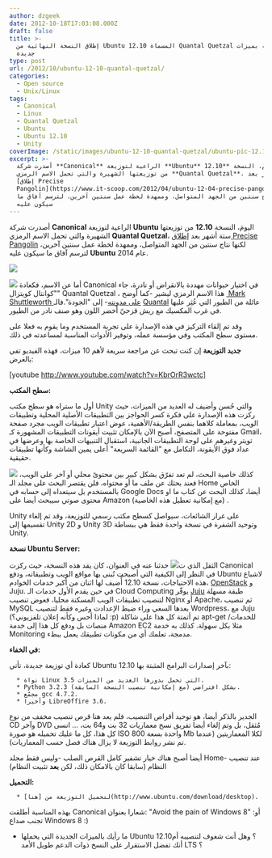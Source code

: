 ```yaml
---
author: dzgeek
date: 2012-10-18T17:03:08.000Z
draft: false
title: >-
  إطلاق النسخة النهائية من Ubuntu 12.10 المسماة Quantal Quetzal مُثقلة بميزات
  جديدة
type: post
url: /2012/10/ubuntu-12-10-quantal-quetzal/
categories:
  - Open source
  - Unix/Linux
tags:
  - Canonical
  - Linux
  - Quantal Quetzal
  - Ubuntu
  - Ubuntu 12.10
  - Unity
coverImage: /static/images/ubuntu-12-10-quantal-quetzal/ubuntu-pic-12.10.jpg
excerpt: >-
  أصدرت شركة **Canonical** الراعية لتوزيعة **Ubuntu** اليومَ، النسخة **12.10**
  من توزيعتها الشهيرة والتي تحمل الاسم الرمزي **Quantal Quetzal**، ستة أشهر بعد
  [إطلاق Precise
  Pangolin](https://www.it-scoop.com/2012/04/ubuntu-12-04-precise-pangolin/)
  لكنها نتاج سنتين من الجهد المتواصل، وممهدة لخطة عمل سنتين آخرين، لترسم آفاق ما
  سيكون عليه
---
```

أصدرت شركة **Canonical** الراعية لتوزيعة **Ubuntu** اليومَ، النسخة **12.10** من توزيعتها الشهيرة والتي تحمل الاسم الرمزي **Quantal Quetzal**، ستة أشهر بعد [إطلاق Precise Pangolin](https://www.it-scoop.com/2012/04/ubuntu-12-04-precise-pangolin/) لكنها نتاج سنتين من الجهد المتواصل، وممهدة لخطة عمل سنتين آخرين، لترسم آفاق ما سيكون عليه **Ubuntu** عام 2014.

![](/static/images/ubuntu-12-10-quantal-quetzal/ubuntu-pic-12.10.jpg)

![](/static/images/ubuntu-12-10-quantal-quetzal/Quetzal-150x150.jpg) أما عن الاسم، فكعادة Canonical في اختيار حيوانات مهددة بالانقراض أو نادرة، جاء "كوانتال كويتزال" Quantal Quetzal ، هذا الاسم الرمزي ليشير -كما أوضح [ Mark Shuttleworth على مدونته](http://www.markshuttleworth.com/archives/1121)- إلى "الجودة".فالـ [Quantal](http://en.wikipedia.org/wiki/Resplendent_Quetzal) عائلة من الطيور التي عُثِر عليها في غرب المكسيك مع ريش قزحيّ أخضر اللون وهو صنف نادر من الطيور.

وقد تم إلقاء التركيز في هذه الإصدارة على تجربة المستخدم وما يقوم به فعلا على مستوى سطح المكتب وفي مؤسسة عمله، وتوفير الأدوات المناسبة لمساعدته في ذلك.

**جديد التوزيعة** إن كنت تبحث عن مراجعة سريعة لأهم 10 ميزات، فهذه الفيديو تفي بالغرض:

\[youtube http://www.youtube.com/watch?v=KbrOrR3wctc]

**سطح المكتب:**

أول ما ستراه هو سطح مكتب Unity والتي حُسن وأضيف له العديد من الميزات، حيث ركزت هذه الإصدارة على فكرة كسر الحواجز بين التطبيقات الأصلية المحلية وتطبيقات الويب، بمعاملة كلاهما بنفس الطريقة/الأهمية، عوض اعتبار تطبيقات الويب مجرد صفحة مفتوحة على المتصفح، أصبح الآن بالإمكان تثبيت أيقونات التطبيقات المشهورة كـ Gmail، تويتر وغيرهم على لوحة التطبيقات الجانبية، استقبال التنبيهات الخاصة بها وعرضها في عداد فوق الأيقونة، التكامل مع "القائمة السريعة" أعلى يمين الشاشة وكأنها تطبيقات حقيقية.

![](/static/images/ubuntu-12-10-quantal-quetzal/ubuntu-twitter.jpg) كذلك خاصية البحث، لم تعد تفرّق بشكل كبير بين محتوىً محلي أو آخر على الويب، فعند بحثك عن ملف ما أو محتواه، فلن يقتصر البحث على مجلد الـ Home الخاص بالمستخدم بل سيتعداه إلى حسابه في Google Docs أيضا، كذلك البحث عن كتاب ما او محتوى صوتي سيبحث أيضا على Amazon (مع إمكانية تعطيل هذه الخاصية) .

Unity على غرار الشائعات، سيواصل كسطح مكتب رسمي للتوزيعة، وقد تم إلغاء تقسيمها إلى Unity 2D و Unity 3D وتوحيد الشفرة في نسخة واحدة فقط هي ببساطة Unity.

**نسخة Ubuntu Server:**

الثقل الذي ت![](/static/images/ubuntu-12-10-quantal-quetzal/ubuntu-juju1.png) حدثنا عنه في العنوان، كان يقد هذه النسخة، حيث ركزت Canonical في النظر إلى الكيفية التي أصبحت تُبنى بها مواقع الويب وتطبيقاته، ودفع Ubuntu لاشباع هذه الاحتياجات، نسخة 12.10 أًضيف لها اثنان من أكبر خدمات الخوادم، [OpenStack](http://www.ubuntu.com/cloud/private-cloud/openstack) و Juju. في حين يقدم الأول خدمات الـ Cloud Computing يوفّر [Juju](https://juju.ubuntu.com/) طبقة مسهلة لتنصيب تطبيقات الويب المسكنة محليا، فعوض تنصيب Nginx أو Apache، ثم تنصيب MySQL بعدها السعي وراء ضيط الإعدادت وغيره فقط لتنصيب Wordpress، مع Juju (لماذا أحس وكأنه إعلان تلفزيوني؟ :p) تم أتمتة كل هذا على شاكلة apt-get للخدمات/منصات بل ودفع كل هذا إلى خدمة Amazon EC2 مثلا بكل سهولة. كذلك به خدمة Monitoring مدمجة، تعلمك أي من مكونات تطبيقك يعمل ببطء.

**في الخفاء:**

كعادة أي توزيعة جديدة، تأتي Ubuntu 12.10 بآخر إصدارات البرامج المثبتة بها:

~~~
  * نواة Linux 3.5 التي تحمل بدورها العديد من الميزات.
  * Python 3.2.3 بشكل افتراضي (مع إمكانية تنصيب النسخة السابقة).
  * مجمّع gcc 4.7.2.
  * وأخيرا LibreOffire 3.6.
~~~

الجدير بالذكر أيضا، هو توحيد أقراص التنصيب، فلم يعد هنا قرص تنصيب مخفف من نوع CD وآخر DVD مُثقل، بل وتم إلغاء أيضا تفريق نسخ معماريات 32 بت و64 بت، ... انسى كل هذا، كل ما عليك تحميله هو صورة ISO واحدة بسعة 800 Mb لكلا المعماريتين (عندما تم نشر روابط التوزيعة لا يزال هناك فصل حسب المعماريات).

أيضا أصبح هناك خيار تشفير كامل القرص الصلب -وليس فقط مجلد Home- عند تنصيب النظام (سابقا كان بالامكان ذلك، لكن **بعد** تثبيت النظام)

**التحميل:**

~~~
  * لتحميل التوزيعة من [هنا](http://www.ubuntu.com/download/desktop).
~~~

بهذه المناسبة أطلقت Canonical شعارا بعنوان: "Avoid the pain of Windows 8" أو: تجنب صداع Windows 8 :)

-   ما رأيك بالميزات الجديدة التي يحملها Ubuntu 12.10؟ وهل أنت شغوف لتنصيبه أم أنك تفضل الاستقرار على النسخ ذوات الدعم طويل الأمد LTS ؟
